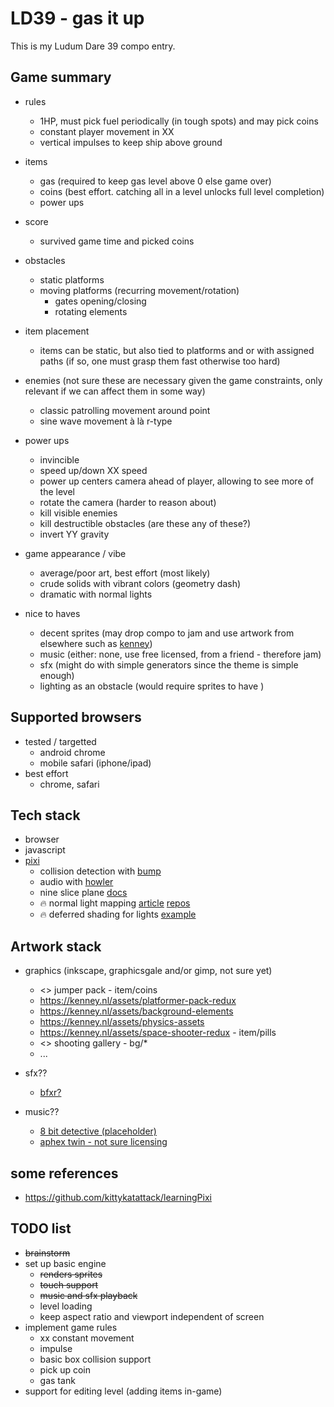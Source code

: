 # LD39 - gas it up


This is my Ludum Dare 39 compo entry.


## Game summary

  * rules
    * 1HP, must pick fuel periodically (in tough spots) and may pick coins
    * constant player movement in XX
    * vertical impulses to keep ship above ground

  * items
    * gas (required to keep gas level above 0 else game over)
    * coins (best effort. catching all in a level unlocks full level completion)
    * power ups

  * score
    * survived game time and picked coins

  * obstacles
    * static platforms
    * moving platforms (recurring movement/rotation)
      * gates opening/closing
      * rotating elements

  * item placement
    * items can be static, but also tied to platforms and or with assigned paths (if so, one must grasp them fast otherwise too hard)

  * enemies (not sure these are necessary given the game constraints, only relevant if we can affect them in some way)
    * classic patrolling movement around point
    * sine wave movement à là r-type

  * power ups
    * invincible
    * speed up/down XX speed
    * power up centers camera ahead of player, allowing to see more of the level
    * rotate the camera (harder to reason about)
    * kill visible enemies
    * kill destructible obstacles (are these any of these?)
    * invert YY gravity

  * game appearance / vibe
    * average/poor art, best effort (most likely)
    * crude solids with vibrant colors (geometry dash)
    * dramatic with normal lights


  * nice to haves
    * decent sprites (may drop compo to jam and use artwork from elsewhere such as [kenney](https://kenney.nl/assets))
    * music (either: none, use free licensed, from a friend - therefore jam)
    * sfx (might do with simple generators since the theme is simple enough)
    * lighting as an obstacle (would require sprites to have )


## Supported browsers

* tested / targetted
  * android chrome
  * mobile safari (iphone/ipad)
* best effort
  * chrome, safari


## Tech stack

* browser
* javascript
* [pixi](http://www.pixijs.com/)
  * collision detection with [bump](https://github.com/kittykatattack/bump)
  * audio with [howler]()
  * nine slice plane [docs](http://pixijs.download/release/docs/PIXI.mesh.NineSlicePlane.html)
  * 🔥 normal light mapping [article](http://proclive.io/lights-in-pixi-js/) [repos](https://github.com/finscn/pixi.js)
  * 🔥 deferred shading for lights [example](http://www.goodboydigital.com/pixijs/pixilights/)


## Artwork stack

* graphics (inkscape, graphicsgale and/or gimp, not sure yet)
  * <> jumper pack - item/coins
  * <https://kenney.nl/assets/platformer-pack-redux>
  * <https://kenney.nl/assets/background-elements>
  * <https://kenney.nl/assets/physics-assets>
  * <https://kenney.nl/assets/space-shooter-redux> - item/pills
  * <> shooting gallery - bg/*
  * ...

* sfx??
  * [bfxr?](http://www.bfxr.net/)

* music??
  * [8 bit detective (placeholder)](https://www.dl-sounds.com/royalty-free/8-bit-detective/)
  * [aphex twin - not sure licensing](https://aphextwin.warp.net/)


## some references

* <https://github.com/kittykatattack/learningPixi>

## TODO list

* ~~brainstorm~~
* set up basic engine
  * ~~renders sprites~~
  * ~~touch support~~
  * ~~music and sfx playback~~
  * level loading
  * keep aspect ratio and viewport independent of screen
* implement game rules
  * xx constant movement
  * impulse
  * basic box collision support
  * pick up coin
  * gas tank
* support for editing level (adding items in-game)
